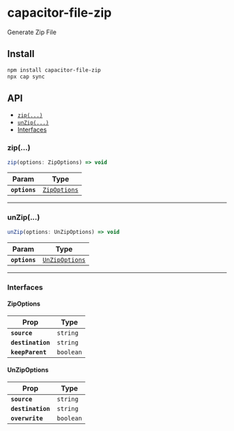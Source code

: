 # capacitor-file-zip

Generate Zip File

## Install

```bash
npm install capacitor-file-zip
npx cap sync
```

## API

<docgen-index>

* [`zip(...)`](#zip)
* [`unZip(...)`](#unzip)
* [Interfaces](#interfaces)

</docgen-index>

<docgen-api>
<!--Update the source file JSDoc comments and rerun docgen to update the docs below-->

### zip(...)

```typescript
zip(options: ZipOptions) => void
```

| Param         | Type                                              |
| ------------- | ------------------------------------------------- |
| **`options`** | <code><a href="#zipoptions">ZipOptions</a></code> |

--------------------


### unZip(...)

```typescript
unZip(options: UnZipOptions) => void
```

| Param         | Type                                                  |
| ------------- | ----------------------------------------------------- |
| **`options`** | <code><a href="#unzipoptions">UnZipOptions</a></code> |

--------------------


### Interfaces


#### ZipOptions

| Prop              | Type                 |
| ----------------- | -------------------- |
| **`source`**      | <code>string</code>  |
| **`destination`** | <code>string</code>  |
| **`keepParent`**  | <code>boolean</code> |


#### UnZipOptions

| Prop              | Type                 |
| ----------------- | -------------------- |
| **`source`**      | <code>string</code>  |
| **`destination`** | <code>string</code>  |
| **`overwrite`**   | <code>boolean</code> |

</docgen-api>
